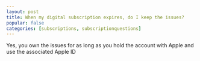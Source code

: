 ```yaml
---
layout: post
title: When my digital subscription expires, do I keep the issues?
popular: false
categories: [subscriptions, subscriptionquestions]
---
```

Yes, you own the issues for as long as you hold the account with Apple and use the associated Apple ID
